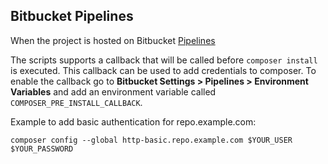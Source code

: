 ## Bitbucket Pipelines

When the project is hosted on Bitbucket [Pipelines](https://bitbucket.org/product/features/pipelines) 


The scripts supports a callback that will be called before
`composer install` is executed. This callback can be used to add credentials
to composer. To enable the callback go to **Bitbucket Settings > Pipelines >
Environment Variables** and add an environment variable called
`COMPOSER_PRE_INSTALL_CALLBACK`.

Example to add basic authentication for repo.example.com:

```
composer config --global http-basic.repo.example.com $YOUR_USER $YOUR_PASSWORD
```
